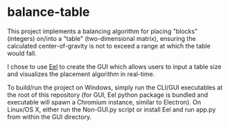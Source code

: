 # balance-table
This project implements a balancing algorithm for placing "blocks" (integers) on/into a "table" (two-dimensional matrix), ensuring the calculated center-of-gravity is not to exceed a range at which the table would fall.

I chose to use [Eel](https://github.com/samuelhwilliams/Eel) to create the GUI which allows users to input a table size and visualizes the placement algorithm in real-time.

To build/run the project on Windows, simply run the CLI/GUI executables at the root of this repository (for GUI, Eel python package is bundled and executable will spawn a Chromium instance, similar to Electron).  On Linux/OS X, either run the Non-GUI.py script or install Eel and run app.py from within the GUI directory.
